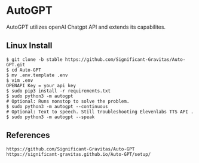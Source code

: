 AutoGPT
========

AutoGPT utilizes openAI Chatgpt API and extends its capabilites.

Linux Install
-----------

    $ git clone -b stable https://github.com/Significant-Gravitas/Auto-GPT.git
    $ cd Auto-GPT
    $ mv .env.template .env
    $ vim .env
    OPENAPI Key = your api key
    $ sudo pip3 install -r requirements.txt
    $ sudo python3 -m autogpt 
    # Optional: Runs nonstop to solve the problem. 
    $ sudo python3 -m autogpt --continuous 
    # Optional: Text to speech. Still troubleshooting Elevenlabs TTS API . 
    $ sudo python3 -m autogpt --speak 

References
-----------

    https://github.com/Significant-Gravitas/Auto-GPT
    https://significant-gravitas.github.io/Auto-GPT/setup/